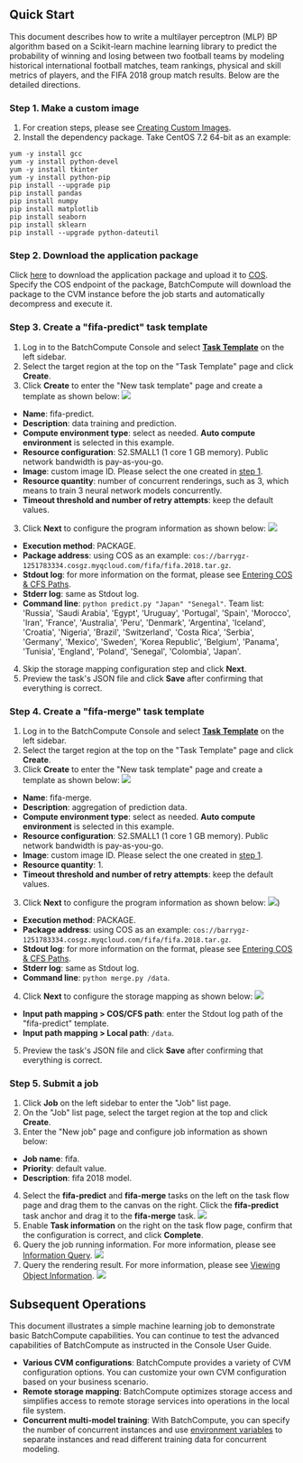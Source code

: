 ## Quick Start
This document describes how to write a multilayer perceptron (MLP) BP algorithm based on a Scikit-learn machine learning library to predict the probability of winning and losing between two football teams by modeling historical international football matches, team rankings, physical and skill metrics of players, and the FIFA 2018 group match results. Below are the detailed directions.

### Step 1. Make a custom image<span id="Step1"></span>
1. For creation steps, please see [Creating Custom Images](https://intl.cloud.tencent.com/document/product/213/4942).
2. Install the dependency package. Take CentOS 7.2 64-bit as an example:
```
yum -y install gcc
yum -y install python-devel
yum -y install tkinter
yum -y install python-pip
pip install --upgrade pip
pip install pandas
pip install numpy
pip install matplotlib
pip install seaborn
pip install sklearn
pip install --upgrade python-dateutil
```

### Step 2. Download the application package
Click [here](https://main.qcloudimg.com/raw/40b6eb7103072ca549e398ca39783f21.gz) to download the application package and upload it to [COS](https://intl.cloud.tencent.com/zh/document/product/436). Specify the COS endpoint of the package, BatchCompute will download the package to the CVM instance before the job starts and automatically decompress and execute it.

### Step 3. Create a "fifa-predict" task template
1. Log in to the BatchCompute Console and select **[Task Template](https://console.cloud.tencent.com/batch/task)** on the left sidebar.
2. Select the target region at the top on the "Task Template" page and click **Create**.
3. Click **Create** to enter the "New task template" page and create a template as shown below:
![](https://main.qcloudimg.com/raw/adbdbc31286ef4d58d3ade44570cf832.png)
  * **Name**: fifa-predict.
  * **Description**: data training and prediction.
  * **Compute environment type**: select as needed. **Auto compute environment** is selected in this example.
  * **Resource configuration**: S2.SMALL1 (1 core 1 GB memory). Public network bandwidth is pay-as-you-go.
  * **Image**: custom image ID. Please select the one created in [step 1](#Step1).
  * **Resource quantity**: number of concurrent renderings, such as 3, which means to train 3 neural network models concurrently.
  * **Timeout threshold and number of retry attempts**: keep the default values.
3. Click **Next** to configure the program information as shown below:
![](https://main.qcloudimg.com/raw/1203aa789d6666d7b63db9d643f1bb38.png)
  * **Execution method**: PACKAGE.
  * **Package address**: using COS as an example: `cos://barrygz-1251783334.cosgz.myqcloud.com/fifa/fifa.2018.tar.gz`.
  * **Stdout log**: for more information on the format, please see [Entering COS & CFS Paths](https://intl.cloud.tencent.com/document/product/599/13996).
  * **Stderr log**: same as Stdout log.
  * **Command line**: `python predict.py "Japan" "Senegal"`.
Team list: 'Russia', 'Saudi Arabia', 'Egypt', 'Uruguay', 'Portugal', 'Spain', 'Morocco', 'Iran', 'France', 'Australia', 'Peru', 'Denmark', 'Argentina', 'Iceland', 'Croatia', 'Nigeria', 'Brazil', 'Switzerland', 'Costa Rica', 'Serbia', 'Germany', 'Mexico', 'Sweden', 'Korea Republic', 'Belgium', 'Panama', 'Tunisia', 'England', 'Poland', 'Senegal', 'Colombia', 'Japan'.
4. Skip the storage mapping configuration step and click **Next**.
5. Preview the task's JSON file and click **Save** after confirming that everything is correct.

### Step 4. Create a "fifa-merge" task template
1. Log in to the BatchCompute Console and select **[Task Template](https://console.cloud.tencent.com/batch/task)** on the left sidebar.
2. Select the target region at the top on the "Task Template" page and click **Create**.
3. Click **Create** to enter the "New task template" page and create a template as shown below:
![](https://main.qcloudimg.com/raw/3f79fc57b16a7a3c6d5d1083e86576e2.png)
  * **Name**: fifa-merge.
  * **Description**: aggregation of prediction data.
  * **Compute environment type**: select as needed. **Auto compute environment** is selected in this example.
  * **Resource configuration**: S2.SMALL1 (1 core 1 GB memory). Public network bandwidth is pay-as-you-go.
  * **Image**: custom image ID. Please select the one created in [step 1](#Step1).
  * **Resource quantity**: 1.
  * **Timeout threshold and number of retry attempts**: keep the default values.
3. Click **Next** to configure the program information as shown below:
![](https://main.qcloudimg.com/raw/7c08ee74a2dadbea3ef0bc3b94788694.png))
  * **Execution method**: PACKAGE.
  * **Package address**: using COS as an example: `cos://barrygz-1251783334.cosgz.myqcloud.com/fifa/fifa.2018.tar.gz`.
  * **Stdout log**: for more information on the format, please see [Entering COS & CFS Paths](https://intl.cloud.tencent.com/document/product/599/13996).
  * **Stderr log**: same as Stdout log.
  * **Command line**: `python merge.py /data`.
4. Click **Next** to configure the storage mapping as shown below:
![](https://main.qcloudimg.com/raw/eb1b1dd75a45c81ae4b7089b36f7adc9.png)
 - **Input path mapping > COS/CFS path**: enter the Stdout log path of the "fifa-predict" template.
 - **Input path mapping > Local path**: `/data`.
5. Preview the task's JSON file and click **Save** after confirming that everything is correct.

### Step 5. Submit a job
1. Click **Job** on the left sidebar to enter the "Job" list page.
2. On the "Job" list page, select the target region at the top and click **Create**.
2. Enter the "New job" page and configure job information as shown below:
  * **Job name**: fifa.
  * **Priority**: default value.
  * **Description**: fifa 2018 model.
4. Select the **fifa-predict** and **fifa-merge** tasks on the left on the task flow page and drag them to the canvas on the right. Click the **fifa-predict** task anchor and drag it to the **fifa-merge** task.
![](https://main.qcloudimg.com/raw/d92616232f162679f03edfb4b7e32188.png)
5. Enable **Task information** on the right on the task flow page, confirm that the configuration is correct, and click **Complete**.
5. Query the job running information. For more information, please see [Information Query](https://intl.cloud.tencent.com/document/product/599/14567).
![](https://main.qcloudimg.com/raw/7f2fac7290ca2c51f0203e7b01821354.png)
6. Query the rendering result. For more information, please see [Viewing Object Information](https://intl.cloud.tencent.com/document/product/436/13326).
![](https://main.qcloudimg.com/raw/1f8434915088871fa540ff7b754f84a1.png)

## Subsequent Operations
This document illustrates a simple machine learning job to demonstrate basic BatchCompute capabilities. You can continue to test the advanced capabilities of BatchCompute as instructed in the Console User Guide.
- **Various CVM configurations**: BatchCompute provides a variety of CVM configuration options. You can customize your own CVM configuration based on your business scenario.
- **Remote storage mapping**: BatchCompute optimizes storage access and simplifies access to remote storage services into operations in the local file system.
- **Concurrent multi-model training**: With BatchCompute, you can specify the number of concurrent instances and use [environment variables](https://intl.cloud.tencent.com/document/product/599/11752) to separate instances and read different training data for concurrent modeling.



